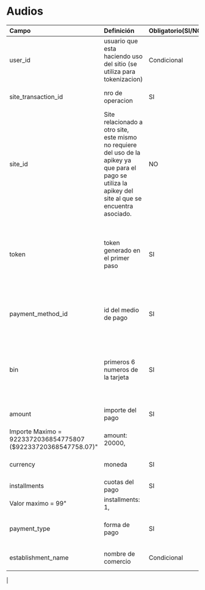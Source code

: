 # Audios
|Campo         |Definición                 |Obligatorio(SI/NO)                     |Validación                                 |Ejemplo                                                               |
|:----------------|:--------------------|:-------------------------------|:-------------------------------------|:---------------------------------------------------------------------|
|user_id|		usuario que esta haciendo uso del sitio (se utiliza para tokenizacion)|		Condicional|		Sin validacion|		"user_id: ""marcos"","|
|site_transaction_id|		nro de operacion|		SI|		Alfanumerico de hasta 39 caracteres|		"site_transaction_id: ""prueba 1"","|
|site_id|		Site relacionado a otro site, este mismo no requiere del uso de la apikey ya que para el pago se utiliza la apikey del site al que se encuentra asociado.|		NO|		Se debe encontrar configurado en la tabla site_merchant como merchant_id del site_id|		"site_id: ""28464385"""|
|token|		token generado en el primer paso|		SI|		Alfanumerico de hasta 36 caracteres. No se podra ingresar un token utilizado para un  pago generado anteriormente.|		"token: """","|
|payment_method_id|		id del medio de pago|		SI|		El id debe coincidir con el medio de pago de tarjeta ingresada.|		payment_method_id: 1,|
|bin|		primeros 6 numeros de la tarjeta|		SI|		Se valida que sean los primeros 6 digitos de la tarjeta ingresada al generar el token. |		"bin: ""456578"","|
|amount|		importe del pago|		SI|		"Importe minimo = 1 ($0.01)
Importe Maximo = 9223372036854775807 ($92233720368547758.07)"|		amount: 20000,|
|currency|		moneda|		SI|		Valor permitido: ARS|		"currency: ""ARS"","|
|installments|		cuotas del pago|		SI|		"Valor minimo = 1 
Valor maximo = 99"|		installments: 1,|
|payment_type|		forma de pago|		SI|		Valor permitido: single / distributed|		"payment_type: ""single"","|
|establishment_name|		nombre de comercio|		Condicional|		Alfanumerico de hasta 25 caracteres|		"establishment_name : ""prueba desa soft"","|
|
